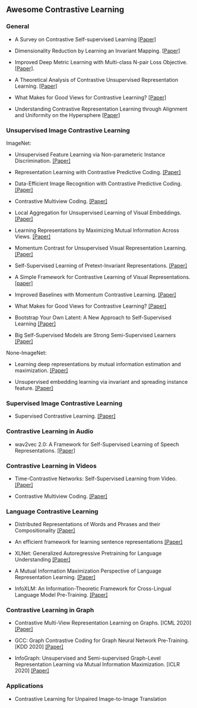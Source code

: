 ## Awesome Contrastive Learning


### General

- A Survey on Contrastive Self-supervised Learning [[Paper]](https://arxiv.org/pdf/2011.00362.pdf)

- Dimensionality Reduction by Learning an Invariant Mapping. [[Paper]](http://yann.lecun.com/exdb/publis/pdf/hadsell-chopra-lecun-06.pdf)

- Improved Deep Metric Learning with Multi-class N-pair Loss Objective. [[Paper]](https://papers.nips.cc/paper/6200-improved-deep-metric-learning-with-multi-class-n-pair-loss-objective).

- A Theoretical Analysis of Contrastive Unsupervised Representation Learning. [[Paper]](https://arxiv.org/abs/1902.09229)

- What Makes for Good Views for Contrastive Learning? [[Paper]](https://arxiv.org/abs/2005.10243)

- Understanding Contrastive Representation Learning through Alignment and Uniformity on the Hypersphere [[Paper]](https://arxiv.org/abs/2005.10242)

### Unsupervised Image Contrastive Learning

ImageNet:

- Unsupervised Feature Learning via Non-parameteric Instance Discrimination. [[Paper]](https://arxiv.org/pdf/1805.01978.pdf) 

- Representation Learning with Contrastive Predictive Coding. [[Paper]](https://arxiv.org/abs/1807.03748)

- Data-Efficient Image Recognition with Contrastive Predictive Coding. [[Paper]](https://arxiv.org/abs/1905.09272)

- Contrastive Multiview Coding. [[Paper]](https://arxiv.org/abs/1906.05849) 

- Local Aggregation for Unsupervised Learning of Visual Embeddings. [[Paper]](https://arxiv.org/abs/1903.12355)

- Learning Representations by Maximizing Mutual Information Across Views. [[Paper]](https://arxiv.org/abs/1906.00910)

- Momentum Contrast for Unsupervised Visual Representation Learning. [[Paper]](https://arxiv.org/pdf/1911.05722.pdf)

- Self-Supervised Learning of Pretext-Invariant Representations. [[Paper]](https://arxiv.org/abs/1912.01991)

- A Simple Framework for Contrastive Learning of Visual Representations. [[paper]](https://arxiv.org/abs/2002.05709)

- Improved Baselines with Momentum Contrastive Learning. [[Paper]](https://arxiv.org/pdf/2003.04297.pdf)

- What Makes for Good Views for Contrastive Learning? [[Paper]](https://arxiv.org/abs/2005.10243)

- Bootstrap Your Own Latent: A New Approach to Self-Supervised Learning [[Paper]](https://arxiv.org/pdf/2006.07733.pdf)
  
- Big Self-Supervised Models are Strong Semi-Supervised Learners [[Paper]](https://arxiv.org/pdf/2006.10029v1.pdf)

None-ImageNet:

- Learning deep representations by mutual information estimation and maximization. [[Paper]](https://arxiv.org/abs/1808.06670)

- Unsupervised embedding learning via invariant and spreading instance feature. [[Paper]](https://arxiv.org/abs/1904.03436)

### Supervised Image Contrastive Learning

- Supervised Contrastive Learning. [[Paper]](https://arxiv.org/abs/2004.11362)

### Contrastive Learning in Audio

- wav2vec 2.0: A Framework for Self-Supervised Learning of Speech Representations. [[Paper]](https://arxiv.org/pdf/2006.11477.pdf)  

### Contrastive Learning in Videos

- Time-Contrastive Networks: Self-Supervised Learning from Video. [[Paper]](https://arxiv.org/abs/1704.06888)

- Contrastive Multiview Coding. [[Paper]](https://arxiv.org/abs/1906.05849) 

### Language Contrastive Learning

- Distributed Representations of Words and Phrases and their Compositionality [[Paper]](https://arxiv.org/abs/1310.4546)

- An efficient framework for learning sentence representations [[Paper]](https://arxiv.org/abs/1803.02893)

- XLNet: Generalized Autoregressive Pretraining for Language Understanding [[Paper]](https://arxiv.org/abs/1906.08237)

- A Mutual Information Maximization Perspective of Language Representation Learning. [[Paper]](https://arxiv.org/abs/1910.08350)

- InfoXLM: An Information-Theoretic Framework for Cross-Lingual Language Model Pre-Training. [[Paper]](https://arxiv.org/abs/2007.07834)

### Contrastive Learning in Graph

- Contrastive Multi-View Representation Learning on Graphs. [ICML 2020]  [[Paper]](https://arxiv.org/abs/2006.05582)

- GCC: Graph Contrastive Coding for Graph Neural Network Pre-Training. [KDD 2020] [[Paper]](https://arxiv.org/abs/2006.09963)

- InfoGraph: Unsupervised and Semi-supervised Graph-Level Representation Learning via Mutual Information Maximization. [ICLR 2020] [[Paper]](https://arxiv.org/abs/1908.01000)

### Applications

- Contrastive Learning for Unpaired Image-to-Image Translation

